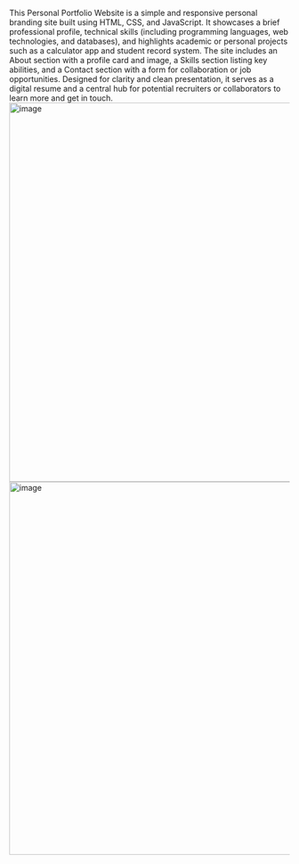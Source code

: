 This Personal Portfolio Website is a simple and responsive personal branding site built using HTML, CSS, and JavaScript. It showcases a brief professional profile, technical skills (including programming languages, web technologies, and databases), and highlights academic or personal projects such as a calculator app and student record system. The site includes an About section with a profile card and image, a Skills section listing key abilities, and a Contact section with a form for collaboration or job opportunities. Designed for clarity and clean presentation, it serves as a digital resume and a central hub for potential recruiters or collaborators to learn more and get in touch.
<img width="1346" height="681" alt="image" src="https://github.com/user-attachments/assets/374b200c-497d-45c2-8758-8195ff994eae" />
<img width="1330" height="670" alt="image" src="https://github.com/user-attachments/assets/e54b4412-f493-4b39-a49b-f3c0b66cf256" />
